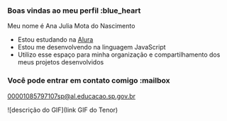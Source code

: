 ### Boas vindas ao meu perfil :blue_heart

Meu nome é Ana Julia Mota do Nascimento

- Estou estudando na [Alura](https://www.alura.com.br)
- Estou me desenvolvendo na linguagem JavaScript
- Utilizo esse espaço para minha organização e compartilhamento dos meus projetos desenvolvidos

### Você pode entrar em contato comigo :mailbox

00001085797107sp@al.educacao.sp.gov.br


![descrição do GIF](link GIF do Tenor)
